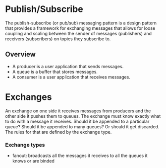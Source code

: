 # Publish/Subscribe
The publish-subscribe (or pub/sub) messaging pattern is a design pattern that provides a framework for exchanging messages that allows for loose coupling and scaling between the sender of messages (publishers) and receivers (subscribers) on topics they subscribe to.

## Overview 
* A producer is a user application that sends messages.
* A queue is a buffer that stores messages.
* A consumer is a user application that receives messages.

# Exchanges
An exchange on one side it receives messages from producers and the other side it pushes them to queues. The exchange must know exactly what to do with a message it receives. Should it be appended to a particular queue? Should it be appended to many queues? Or should it get discarded. The rules for that are defined by the exchange type.

### Exchange types
* fanout: broadcasts all the messages it receives to all the queues it knows or are binded
